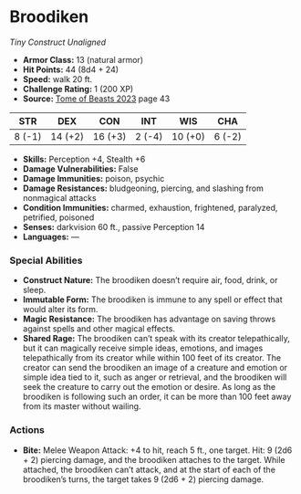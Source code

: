 # Broodiken

*Tiny* *Construct* *Unaligned*

- **Armor Class:** 13 (natural armor)
- **Hit Points:** 44 (8d4 + 24)
- **Speed:** walk 20 ft.
- **Challenge Rating:** 1 (200 XP)
- **Source:** [Tome of Beasts 2023](https://koboldpress.com/kpstore/product/tome-of-beasts-1-2023-edition/) page 43

| STR | DEX | CON | INT | WIS | CHA |
| --- | --- | --- | --- | --- | --- |
| 8 (-1) | 14 (+2) | 16 (+3) | 2 (-4) | 10 (+0) | 6 (-2) |

- **Skills:** Perception +4, Stealth +6
- **Damage Vulnerabilities:** False
- **Damage Immunities:** poison, psychic
- **Damage Resistances:** bludgeoning, piercing, and slashing from nonmagical attacks
- **Condition Immunities:** charmed, exhaustion, frightened, paralyzed, petrified, poisoned
- **Senses:** darkvision 60 ft., passive Perception 14
- **Languages:** —

### Special Abilities

- **Construct Nature:** The broodiken doesn’t require air, food, drink, or sleep.
- **Immutable Form:** The broodiken is immune to any spell or effect that would alter its form.
- **Magic Resistance:** The broodiken has advantage on saving throws against spells and other magical effects.
- **Shared Rage:** The broodiken can’t speak with its creator telepathically, but it can magically receive simple ideas, emotions, and images telepathically from its creator while within 100 feet of its creator. The creator can send the broodiken an image of a creature and emotion or simple idea tied to it, such as anger or retrieval, and the broodiken will seek the creature to carry out the emotion or desire. As long as the broodiken is following such an order, it can be more than 100 feet away from its master without wailing.

### Actions

- **Bite:** Melee Weapon Attack: +4 to hit, reach 5 ft., one target. Hit: 9 (2d6 + 2) piercing damage, and the broodiken attaches to the target. While attached, the broodiken can’t attack, and at the start of each of the broodiken’s turns, the target takes 9 (2d6 + 2) piercing damage.
